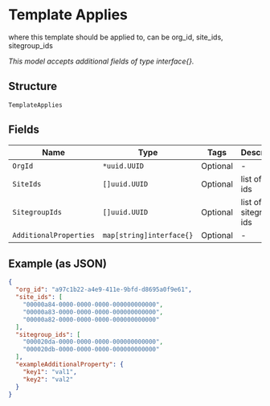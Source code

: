 
# Template Applies

where this template should be applied to, can be org_id, site_ids, sitegroup_ids

*This model accepts additional fields of type interface{}.*

## Structure

`TemplateApplies`

## Fields

| Name | Type | Tags | Description |
|  --- | --- | --- | --- |
| `OrgId` | `*uuid.UUID` | Optional | - |
| `SiteIds` | `[]uuid.UUID` | Optional | list of site ids |
| `SitegroupIds` | `[]uuid.UUID` | Optional | list of sitegroup ids |
| `AdditionalProperties` | `map[string]interface{}` | Optional | - |

## Example (as JSON)

```json
{
  "org_id": "a97c1b22-a4e9-411e-9bfd-d8695a0f9e61",
  "site_ids": [
    "00000a84-0000-0000-0000-000000000000",
    "00000a83-0000-0000-0000-000000000000",
    "00000a82-0000-0000-0000-000000000000"
  ],
  "sitegroup_ids": [
    "000020da-0000-0000-0000-000000000000",
    "000020db-0000-0000-0000-000000000000"
  ],
  "exampleAdditionalProperty": {
    "key1": "val1",
    "key2": "val2"
  }
}
```

